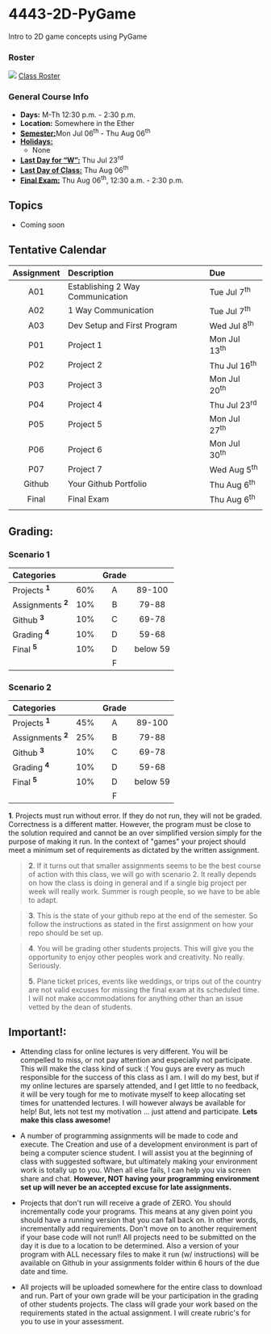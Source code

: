 # 4443-2D-PyGame
Intro to 2D game concepts using PyGame

### Roster
![](https://d3vv6lp55qjaqc.cloudfront.net/items/220B0V0H3c041K2p251Z/google-sheets-16.png?X-CloudApp-Visitor-Id=1094421) [Class Roster](https://docs.google.com/spreadsheets/d/1gjKKgoW3O5DBNkbXMAleqO67SkNbdkOt4fNdQ6VvjKo/edit?usp=sharing)


### General Course Info
- __Days:__ M-Th 12:30 p.m. - 2:30 p.m.
- __Location:__ Somewhere in the Ether
- [__Semester:__](https://msutexas.edu/registrar/_assets/files/pdfs/acadcal1920.pdf)Mon Jul 06<sup>th</sup> - Thu Aug 06<sup>th</sup>
- [__Holidays:__](https://msutexas.edu/registrar/_assets/files/pdfs/acadcal1920.pdf)
  - None
- [__Last Day for “W”:__](https://msutexas.edu/registrar/_assets/files/pdfs/acadcal1920.pdf) Thu Jul 23<sup>rd</sup>
- [__Last Day of Class:__](https://msutexas.edu/registrar/_assets/files/pdfs/acadcal1920.pdf) Thu Aug 06<sup>th</sup>
- [__Final Exam:__](https://msutexas.edu/registrar/_assets/files/pdfs/spring20finals.pdf) Thu Aug 06<sup>th</sup>, 12:30 a.m. - 2:30 p.m.

## Topics

- Coming soon

## Tentative Calendar

| Assignment | Description                      | Due                     |
| :--------: | :------------------------------- | :---------------------- |
|    A01     | Establishing 2 Way Communication | Tue Jul 7<sup>th</sup>  |
|    A02     | 1 Way Communication              | Tue Jul 7<sup>th</sup>  |
|    A03     | Dev Setup and First Program      | Wed Jul 8<sup>th</sup>  |
|    P01     | Project 1                        | Mon Jul 13<sup>th</sup> |
|    P02     | Project 2                        | Thu Jul 16<sup>th</sup> |
|    P03     | Project 3                        | Mon Jul 20<sup>th</sup> |
|    P04     | Project 4                        | Thu Jul 23<sup>rd</sup> |
|    P05     | Project 5                        | Mon Jul 27<sup>th</sup> |
|    P06     | Project 6                        | Mon Jul 30<sup>th</sup> |
|    P07     | Project 7                        | Wed Aug 5<sup>th</sup>  |
|   Github   | Your Github Portfolio            | Thu Aug 6<sup>th</sup>  |
|   Final    | Final Exam                       | Thu Aug 6<sup>th</sup>  |
|            |                                  |                         |


## Grading:

### Scenario 1
| Categories                   |       | Grade |          |
| :--------------------------- | :---: | :---: | :------: |
| Projects <sup>**1**</sup>    |  60%  |   A   |  89-100  |
| Assignments <sup>**2**</sup> |  10%  |   B   |  79-88   |
| Github <sup>**3**</sup>      |  10%  |   C   |  69-78   |
| Grading <sup>**4**</sup>     |  10%  |   D   |  59-68   |
| Final <sup>**5**</sup>       |  10%  |   D   | below 59 |
|                              |       |   F   |          |

### Scenario 2
| Categories                   |       | Grade |          |
| :--------------------------- | :---: | :---: | :------: |
| Projects <sup>**1**</sup>    |  45%  |   A   |  89-100  |
| Assignments <sup>**2**</sup> |  25%  |   B   |  79-88   |
| Github <sup>**3**</sup>      |  10%  |   C   |  69-78   |
| Grading <sup>**4**</sup>     |  10%  |   D   |  59-68   |
| Final <sup>**5**</sup>       |  10%  |   D   | below 59 |
|                              |       |   F   |          |


**1**. Projects must run without error.  If they do not run, they will not be graded. Correctness is a different matter. However, the program must be close to the solution required and cannot be an over simplified version simply for the purpose of making it run. In the context of "games" your project should meet a minimum set of requirements as dictated by the written assignment.
>
>**2**. If it turns out that smaller assignments seems to be the best course of action with this class, we will go with scenario 2. It really depends on how the class is doing in general and if a single big project per week will really work. Summer is rough people, so we have to be able to adapt.

>**3**. This is the state of your github repo at the end of the semester. So follow the instructions as stated in the first assignment on how your repo should be set up.

>**4**. You will be grading other students projects. This will give you the opportunity to enjoy other peoples work and creativity. No really. Seriously.
>
>**5**. Plane ticket prices, events like weddings, or trips out of the country are not valid excuses for missing the final exam at its scheduled time. I will not make accommodations for anything other than an issue vetted by the dean of students.

## Important!:

- Attending class for online lectures is very different. You will be compelled to miss, or not pay attention and especially not participate. This will make the class kind of suck :( You guys are every as much responsible for the success of this class as I am. I will do my best, but if my online lectures are sparsely attended, and I get little to no feedback, it will be very tough for me to motivate myself to keep allocating set times for unattended lectures. I will however always be available for help! But, lets not test my motivation ... just attend and participate. **Lets make this class awesome!**

- A number of programming assignments will be made to code and execute. The Creation and use of a development environment is part of being a computer science student. I will assist you at the beginning of class with suggested software, but ultimately making your environment work is totally up to you. When all else fails, I can help you via screen share and chat. **However, NOT having your programming environment set up will never be an accepted excuse for late assignments.**

- Projects that don't run will receive a grade of ZERO. You should incrementally code your programs. This means at any given point you should have a running version that you can fall back on. In other words, incrementally add requirements. Don't move on to another requirement if your base code will not run!!  All projects need to be submitted on the day it is due to a location to be determined. Also a version of your program with ALL necessary files to make it run (w/ instructions) will be available on Github in your assignments folder within 6 hours of the due date and time.

- All projects will be uploaded somewhere for the entire class to download and run. Part of your own grade will be your participation in the grading of other students projects. The class will grade your work based on the requirements stated in the actual assignment. I will create rubric's for you to use in your assessment.
